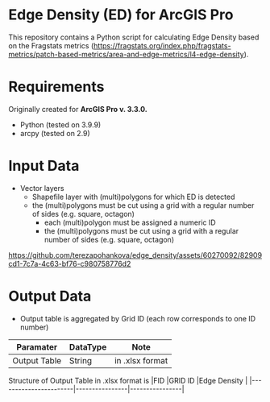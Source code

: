 # Edge Density (ED) for ArcGIS Pro

This repository contains a Python script for calculating Edge Density based on the Fragstats metrics (https://fragstats.org/index.php/fragstats-metrics/patch-based-metrics/area-and-edge-metrics/l4-edge-density).


# Requirements
Originally created for **ArcGIS Pro v. 3.3.0.**

*	Python (tested on 3.9.9)
*	arcpy (tested on 2.9)

# Input Data

* Vector layers
	* Shapefile layer with (multi)polygons for which ED is detected
  * the (multi)polygons must be cut using a grid with a regular number of sides (e.g. square, octagon)
	* each (multi)polygon must be assigned a numeric ID
	* the (multi)polygons must be cut using a grid with a regular number of sides (e.g. square, octagon)
   
https://github.com/terezapohankova/edge_density/assets/60270092/82909cd1-7c7a-4c63-bf76-c980758776d2


# Output Data
* Output table is aggregated by Grid ID (each row corresponds to one ID number)

|Paramater              |DataType            |Note        |
|-----------------------|----------------|----------------|
|Output Table          	|String          | in .xlsx format

Structure of Output Table in .xlsx format is
|FID              |GRID ID            |Edge Density        |
|-----------------------|----------------|----------------|
